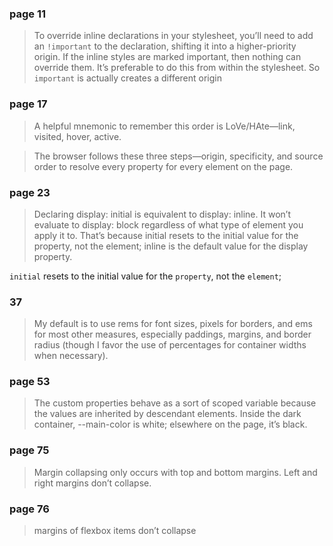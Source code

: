 ### page 11

> To override inline declarations in your stylesheet, you’ll need to add an `!important` to the declaration, shifting it into a higher-priority origin. If the inline styles are marked important, then nothing can override them. It’s preferable to do this from within the stylesheet.
> So `important` is actually creates a different origin

### page 17

> A helpful mnemonic to remember this order is LoVe/HAte—link, visited, hover, active.

> The browser follows these three steps—origin, specificity, and source order to resolve every property for every element on the page.

### page 23

> Declaring display: initial is equivalent to display: inline. It won’t evaluate to display: block regardless of what type of element you apply it to. That’s because initial resets to the initial value for the property, not the element; inline is the default value for the display property.

`initial` resets to the initial value for the `property`, not the `element`;

### 37

> My default is to use rems for font sizes, pixels for borders, and ems for most other measures, especially paddings, margins, and border radius (though I favor the use of percentages for container widths when necessary).

### page 53

> The custom properties behave as a sort of scoped variable because the values are inherited by descendant elements. Inside the dark container, --main-color is white; elsewhere on the page, it’s black.

### page 75

> Margin collapsing only occurs with top and bottom margins. Left and right margins don’t collapse.

### page 76

> margins of flexbox items don’t collapse
